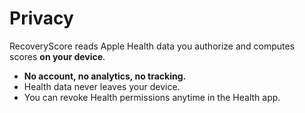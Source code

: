 # Privacy

RecoveryScore reads Apple Health data you authorize and computes scores **on your device**.

- **No account, no analytics, no tracking.**
- Health data never leaves your device.
- You can revoke Health permissions anytime in the Health app.
